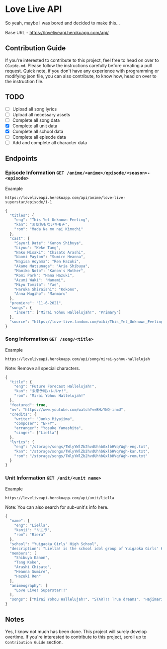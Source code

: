 # Love Live API

So yeah, maybe I was bored and decided to make this...

Base URL - https://loveliveapi.herokuapp.com/api/

## Contribution Guide

If you're interested to contribute to this project, feel free to head on over to `CGuide.md`. Please follow the instructions carefully before creating a pull request. Quick note, if you don't have any experience with programming or modifying json file, you can also contribute, to know how, head on over to the instruction file.

## TODO

- [ ] Upload all song lyrics
- [ ] Upload all necessary assets
- [ ] Complete all song data
- [x] Complete all unit data
- [x] Complete all school data
- [ ] Complete all episode data
- [ ] Add and complete all character data

## Endpoints

### Episode Information `GET /anime/<anime>/episode/<season>-<episode>`

Example

`https://loveliveapi.herokuapp.com/api/anime/love-live-superstar/episode/1-1`

```js
{
  "titles": {
    "eng": "This Yet Unknown Feeling",
    "kan": "まだ名もないキモチ",
    "rom": "Mada Na mo nai Kimochi"
  },
  "cast": {
    "Sayuri Date": "Kanon Shibuya",
    "Liyuu": "Keke Tang",
    "Nako Misaki": "Chisato Arashi",
    "Naomi Payton": "Sumire Heanna",
    "Nagisa Aoyama": "Ren Hazuki",
    "Akane Matsunaga": "Aria Shibuya",
    "Mamiko Noto": "Kanon's Mother",
    "Romi Park": "Hana Hazuki",
    "Azumi Waki": "Nanami",
    "Miyu Tomita": "Yae",
    "Haruka Shiraishi": "Kokono",
    "Anna Mugiho": "Manmaru"
  },
  "premiere": "11-6-2021",
  "songs": {
    "insert": ["Mirai Yohou Hallelujah!", "Primary"]
  },
  "source": "https://love-live.fandom.com/wiki/This_Yet_Unknown_Feeling"
}
```

### Song Information `GET /song/<title>`

Example

`https://loveliveapi.herokuapp.com/api/song/mirai-yohou-hallelujah`

Note: Remove all special characters.

```js
{
  "title": {
    "eng": "Future Forecast Hallelujah!",
    "kan": "未来予報ハレルヤ!",
    "rom": "Mirai Yohou Hallelujah!"
  },
  "featured": true,
  "mv": "https://www.youtube.com/watch?v=BHzYNQ-irmU",
  "credits": {
    "writer": "Junko Miyajima",
    "composer": "EFFY",
    "arranger": "Yosuke Yamashita",
    "singer": ["Liella"]
  },
  "lyrics": {
    "eng": "/storage/songs/TWlyYWlZb2hvdUhhbGxlbHVqYWgh-eng.txt",
    "kan": "/storage/songs/TWlyYWlZb2hvdUhhbGxlbHVqYWgh-kan.txt",
    "rom": "/storage/songs/TWlyYWlZb2hvdUhhbGxlbHVqYWgh-rom.txt"
  }
}
```

### Unit Information `GET /unit/<unit name>`

Example

`https://loveliveapi.herokuapp.com/api/unit/liella`

Note: You can also search for sub-unit's info here.

```js
{
  "name": {
    "eng": "Liella",
    "kanji": "リエラ",
    "rom": "Riera"
  },
  "school": "Yuigaoka Girls' High School",
  "description": "Liella! is the school idol group of Yuigaoka Girls' High School. The group consists of five members. The leader is currently unknown.",
  "members": [
    "Shibuya Kanon",
    "Tang Keke",
    "Arashi Chisato",
    "Heanna Sumire",
    "Hazuki Ren"
  ],
  "animeography": [
    "Love Live! Superstar!!"
  ],
  "songs": ["Mirai Yohou Hallelujah!", "START!! True dreams", "Hajimari wa Kimi no Sora", "Watashi no Symphony", "Dancing Heart La-Pa-Pa-Pa!", "Dakara Bokura wa Narasunda!", "Dreaming Energy", "Memories", "Mirai wa Kaze no You ni", "Primary", "Kono Machi de Ima Kimi to"]
}
```

## Notes

Yes, I know not much has been done. This project will surely develop overtime. If you're interested to contribute to this project, scroll up to `Contribution Guide` section.
